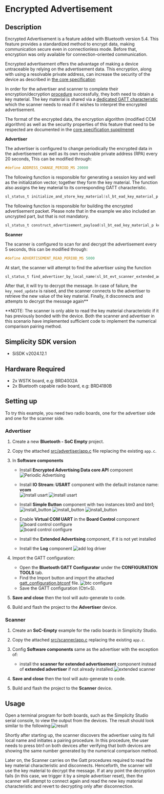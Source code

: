 # Encrypted Advertisement #

## Description ##

Encrypted Advertisement is a feature added with Bluetooth version 5.4. This feature provides a standardized method to encrypt data, making communication secure even in connectionless mode. Before that, encryption was only available for connection-oriented communication.

Encrypted advertisement offers the advantage of making a device untraceable by relying on the advertisement data. This encryption, along with using a resolvable private address, can increase the security of the device as described in [the core specification](https://www.bluetooth.com/wp-content/uploads/Files/Specification/HTML/Core-60/out/en/architecture,-change-history,-and-conventions/architecture.html#UUID-2900da95-ac21-daac-a0f5-ce1051cacb2d)

In order for the advertiser and scanner to complete their encryption/decryption [procedure](https://www.bluetooth.com/wp-content/uploads/Files/Specification/HTML/Core-60/out/en/host/generic-access-profile.html#UUID-c461c568-7c55-3b24-fae2-6d0af46c36c7) successfully, they both need to obtain a key material. The key material is shared via a [dedicated GATT characteristic](https://www.bluetooth.com/wp-content/uploads/Files/Specification/HTML/Core-60/out/en/host/generic-access-profile.html#UUID-b341822d-a051-c4fb-9c87-7c31bf273916) which the scanner needs to read if it wishes to interpret the encrypted advertisement. 

The format of the encrypted data, the encryption algorithm (modified CCM algorithm) as well as the security properties of this feature that need to be respected are documented in the [core specification supplmenet](https://www.bluetooth.com/wp-content/uploads/Files/Specification/HTML/CSS_v12/out/en/supplement-to-the-bluetooth-core-specification/data-types-specification.html#UUID-f8b5ee3d-f9aa-1b29-268e-ae716ace10d2)

**Advertiser**

The advertiser is configured to change periodically the encrypted data in the advertisement as well as its own resolvable private address (RPA) every 20 seconds, This can be modified through:
```c
#define ADDRESS_CHANGE_PERIOD_MS 20000
```

The following function is responsible for generating a session key and well as the initialization vector; together they form the key material. The function also assigns the key material to its corresponding GATT characteristic. 

```c
sl_status_t initialize_and_store_key_material(sl_bt_ead_key_material_p key_material, psa_key_id_t key_id)
```

The following function is responsible for building the encrypted advertisement packet. Please note that in the example we also included an uncrypted part, but that is not mandatory.

```c
sl_status_t construct_advertisement_payload(sl_bt_ead_key_material_p key_material, sl_bt_ead_nonce_p nonce, uint8_t *index)

```

**Scanner**

The scanner is configured to scan for and decrypt the advertisement every 5 seconds, this can be modified through:

```c
#define ADVERTISEMENT_READ_PERIOD_MS 5000

```

At start, the scanner will attempt to find the advertiser using the function

```c
sl_status_t find_advertiser_by_local_name(sl_bt_evt_scanner_extended_advertisement_report_t *adv_report)

```
After that, it will try to decrypt the message. In case of failure, the `key_need_update` is raised, and the scanner connects to the advertiser to retrieve the new value of the key material. Finally, it disconnects and attempts to decrypt the message again**

**NOTE: The scanner is only able to read the key material characteristic if it has previously bonded with the device. Both the scanner and advertiser in this scenario have implemented sufficient code to implement the numerical comparison pairing method. 


## Simplicity SDK version ##

- SiSDK  v2024.12.1

## Hardware Required ##

- 2x WSTK board, e.g: BRD4002A
- 2x Bluetooth capable radio board, e.g: BRD4180B

## Setting up

To try this example, you need two radio boards, one for the advertiser side and one for the scanner side.

### Advertiser

1. Create a new **Bluetooth - SoC Empty** project.

2. Copy the attached [src/advertiser/app.c](src/advertiser/app.c) file replacing the existing `app.c`.

3. In **Software components**

    - Install **Encrypted Advertising Data core API** component  
    ![Periodic Advertising](images/encrypted_advertisement.png)

    - Install **IO Stream: USART** component with the default instance name: **vcom**  
    ![install usart](images/add_log_1.png)
    ![install usart](images/add_log_2.png)

    - Install **Simple Button** component with two instances btn0 and btn1;
    ![install_button](images/add_simple_button_1.png)
    ![install_button](images/add_simple_button_2.png)
    ![install_button](images/add_simple_button_3.png)

    - Enable **Virtual COM UART** in the **Board Control** component  
    ![board control configure](images/add_log_3.png)  
    ![board control configure](images/add_log_4.png)  

   - Install the **Extended Advertising**  component, if it is not yet installed

    - Install the **Log** component
    ![add log driver](images/add_log_5.png)  

4. Import the GATT configuration:
    - Open the **Bluetooth GATT Configurator** under the **CONFIGURATION TOOLS** tab.
    - Find the Import button and import the attached [gatt_configuration.btconf](config/advertiser/gatt_configuration.btconf) file.
    ![btc configure](images/btconf.png)
    - Save the GATT configuration (Ctrl+S).

5. **Save and close** then the tool will auto-generate to code.

6. Build and flash the project to the **Advertiser** device.


### Scanner

1. Create an **SoC-Empty** example for the radio boards in Simplicity Studio.

2. Copy the attached [src/scanner/app.c](src/scanner/app.c) replacing the existing `app.c`.

3. Config **Software components** same as the advertiser with the exception of: 
    - install the **scanner for extended advertisement** component instead of **extended advertiser** if not already installed.![extended scanner](images/extended_scanner.png)

4. **Save and close** then the tool will auto-generate to code.

5. Build and flash the project to the **Scanner** device.

## Usage

Open a terminal program for both boards, such as the Simplicity Studio serial console, to view the output from the devices. The result should look similar to the following:![result](images/result.png)

Shortly after starting up, the scanner discovers the advertiser using its full local name and initiates a pairing procedure. In this procedure, the user needs to press btn1 on both devices after verifying that both devices are showing the same number generated by the numerical comparison method. 

Later on, the Scanner carries on the Gatt procedures required to read the key material characteristic and disconnects. Henceforth, the scanner will use the key material to decrypt the message. If at any point the decryption fails (in this case, we trigger it by a simple advertiser reset), then the scanner will attempt to connect again and read the new key material characteristic and revert to decrypting only after disconnection. 